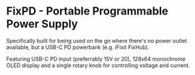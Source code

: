 # FixPD - Portable Programmable Power Supply

Specifically built for being used on the go where there's no power outlet available, but a USB-C PD powerbank (e.g. iFixit FixHub).

Featuring USB-C PD input (preferrably 15V or 20), 128x64 monochrome OLED display and a single rotary knob for controlling voltage and current.
